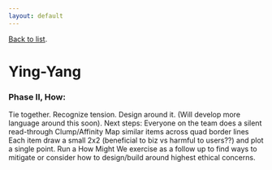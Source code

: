 ```yaml
---
layout: default
---
```


[Back to list](./index.md).

# Ying-Yang

### Phase II, How: 
Tie together. Recognize tension. Design around it. (Will develop more language around this soon). Next steps:
Everyone on the team does a silent read-through
Clump/Affinity Map similar items across quad border lines
Each item draw a small 2x2 (beneficial to biz vs harmful to users??) and plot a single point.
Run a How Might We exercise as a follow up to find ways to mitigate or consider how to design/build around highest ethical concerns.

